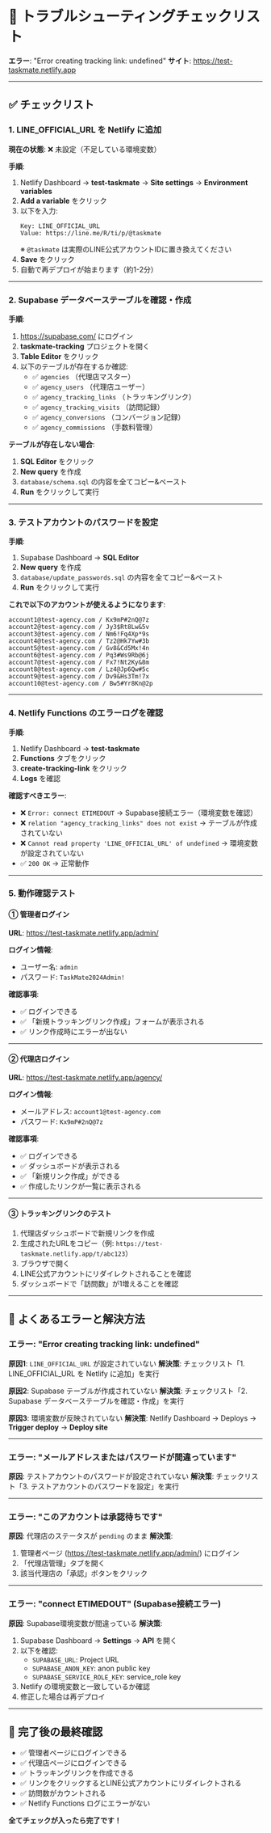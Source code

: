 # 🔧 トラブルシューティングチェックリスト

**エラー**: "Error creating tracking link: undefined"
**サイト**: https://test-taskmate.netlify.app

---

## ✅ チェックリスト

### 1. LINE_OFFICIAL_URL を Netlify に追加

**現在の状態**: ❌ 未設定（不足している環境変数）

**手順**:
1. Netlify Dashboard → **test-taskmate** → **Site settings** → **Environment variables**
2. **Add a variable** をクリック
3. 以下を入力:
   ```
   Key: LINE_OFFICIAL_URL
   Value: https://line.me/R/ti/p/@taskmate
   ```
   ※ `@taskmate` は実際のLINE公式アカウントIDに置き換えてください
4. **Save** をクリック
5. 自動で再デプロイが始まります（約1-2分）

---

### 2. Supabase データベーステーブルを確認・作成

**手順**:
1. https://supabase.com/ にログイン
2. **taskmate-tracking** プロジェクトを開く
3. **Table Editor** をクリック
4. 以下のテーブルが存在するか確認:
   - ✅ `agencies` （代理店マスター）
   - ✅ `agency_users` （代理店ユーザー）
   - ✅ `agency_tracking_links` （トラッキングリンク）
   - ✅ `agency_tracking_visits` （訪問記録）
   - ✅ `agency_conversions` （コンバージョン記録）
   - ✅ `agency_commissions` （手数料管理）

**テーブルが存在しない場合**:
1. **SQL Editor** をクリック
2. **New query** を作成
3. `database/schema.sql` の内容を全てコピー&ペースト
4. **Run** をクリックして実行

---

### 3. テストアカウントのパスワードを設定

**手順**:
1. Supabase Dashboard → **SQL Editor**
2. **New query** を作成
3. `database/update_passwords.sql` の内容を全てコピー&ペースト
4. **Run** をクリックして実行

**これで以下のアカウントが使えるようになります**:
```
account1@test-agency.com / Kx9mP#2nQ@7z
account2@test-agency.com / Jy3$Rt8Lw&5v
account3@test-agency.com / Nm6!Fq4Xp*9s
account4@test-agency.com / Tz2@Hk7Yw#3b
account5@test-agency.com / Gv8&Cd5Mx!4n
account6@test-agency.com / Pq3#Ws9Rb@6j
account7@test-agency.com / Fx7!Nt2Ky&8m
account8@test-agency.com / Lz4@Jp6Qw#5c
account9@test-agency.com / Dv9&Hs3Tm!7x
account10@test-agency.com / Bw5#Yr8Kn@2p
```

---

### 4. Netlify Functions のエラーログを確認

**手順**:
1. Netlify Dashboard → **test-taskmate**
2. **Functions** タブをクリック
3. **create-tracking-link** をクリック
4. **Logs** を確認

**確認すべきエラー**:
- ❌ `Error: connect ETIMEDOUT` → Supabase接続エラー（環境変数を確認）
- ❌ `relation "agency_tracking_links" does not exist` → テーブルが作成されていない
- ❌ `Cannot read property 'LINE_OFFICIAL_URL' of undefined` → 環境変数が設定されていない
- ✅ `200 OK` → 正常動作

---

### 5. 動作確認テスト

#### ① 管理者ログイン
**URL**: https://test-taskmate.netlify.app/admin/

**ログイン情報**:
- ユーザー名: `admin`
- パスワード: `TaskMate2024Admin!`

**確認事項**:
- ✅ ログインできる
- ✅ 「新規トラッキングリンク作成」フォームが表示される
- ✅ リンク作成時にエラーが出ない

---

#### ② 代理店ログイン
**URL**: https://test-taskmate.netlify.app/agency/

**ログイン情報**:
- メールアドレス: `account1@test-agency.com`
- パスワード: `Kx9mP#2nQ@7z`

**確認事項**:
- ✅ ログインできる
- ✅ ダッシュボードが表示される
- ✅ 「新規リンク作成」ができる
- ✅ 作成したリンクが一覧に表示される

---

#### ③ トラッキングリンクのテスト
1. 代理店ダッシュボードで新規リンクを作成
2. 生成されたURLをコピー（例: `https://test-taskmate.netlify.app/t/abc123`）
3. ブラウザで開く
4. LINE公式アカウントにリダイレクトされることを確認
5. ダッシュボードで「訪問数」が1増えることを確認

---

## 🚨 よくあるエラーと解決方法

### エラー: "Error creating tracking link: undefined"

**原因1**: `LINE_OFFICIAL_URL` が設定されていない
**解決策**: チェックリスト「1. LINE_OFFICIAL_URL を Netlify に追加」を実行

**原因2**: Supabase テーブルが作成されていない
**解決策**: チェックリスト「2. Supabase データベーステーブルを確認・作成」を実行

**原因3**: 環境変数が反映されていない
**解決策**: Netlify Dashboard → Deploys → **Trigger deploy** → **Deploy site**

---

### エラー: "メールアドレスまたはパスワードが間違っています"

**原因**: テストアカウントのパスワードが設定されていない
**解決策**: チェックリスト「3. テストアカウントのパスワードを設定」を実行

---

### エラー: "このアカウントは承認待ちです"

**原因**: 代理店のステータスが `pending` のまま
**解決策**:
1. 管理者ページ (https://test-taskmate.netlify.app/admin/) にログイン
2. 「代理店管理」タブを開く
3. 該当代理店の「承認」ボタンをクリック

---

### エラー: "connect ETIMEDOUT" (Supabase接続エラー)

**原因**: Supabase環境変数が間違っている
**解決策**:
1. Supabase Dashboard → **Settings** → **API** を開く
2. 以下を確認:
   - `SUPABASE_URL`: Project URL
   - `SUPABASE_ANON_KEY`: anon public key
   - `SUPABASE_SERVICE_ROLE_KEY`: service_role key
3. Netlify の環境変数と一致しているか確認
4. 修正した場合は再デプロイ

---

## 📝 完了後の最終確認

- ✅ 管理者ページにログインできる
- ✅ 代理店ページにログインできる
- ✅ トラッキングリンクを作成できる
- ✅ リンクをクリックするとLINE公式アカウントにリダイレクトされる
- ✅ 訪問数がカウントされる
- ✅ Netlify Functions ログにエラーがない

**全てチェックが入ったら完了です！**
